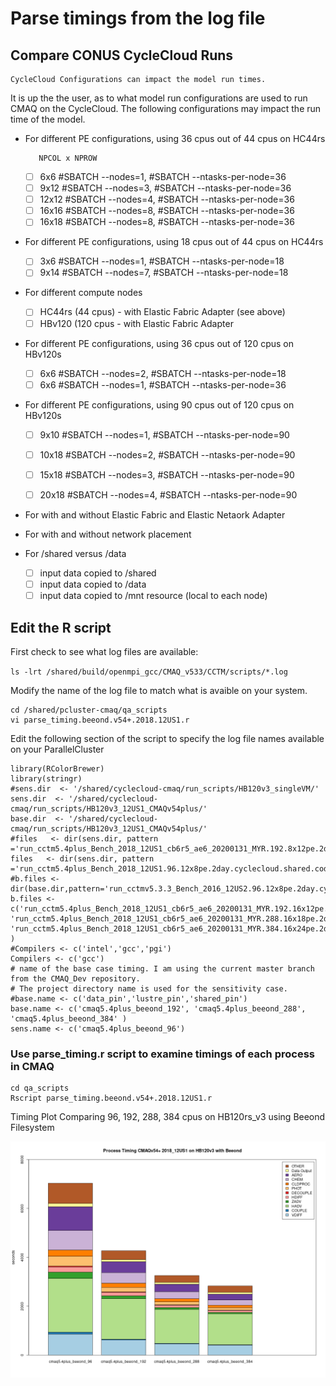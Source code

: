 # Parse timings from the log file 

## Compare CONUS CycleCloud Runs

```{note}
CycleCloud Configurations can impact the model run times.
```
It is up the the user, as to what model run configurations are used to run CMAQ on the CycleCloud.
The following configurations may impact the run time of the model.

* For different PE configurations, using 36 cpus out of 44 cpus on HC44rs
         
         NPCOL x NPROW    
   - [ ] 6x6    #SBATCH --nodes=1, #SBATCH --ntasks-per-node=36 
   - [ ] 9x12   #SBATCH --nodes=3, #SBATCH --ntasks-per-node=36
   - [ ] 12x12   #SBATCH --nodes=4, #SBATCH --ntasks-per-node=36
   - [ ] 16x16   #SBATCH --nodes=8, #SBATCH --ntasks-per-node=36
   - [ ] 16x18   #SBATCH --nodes=8, #SBATCH --ntasks-per-node=36

* For different PE configurations, using 18 cpus out of 44 cpus on HC44rs

   - [ ] 3x6     #SBATCH --nodes=1, #SBATCH --ntasks-per-node=18
   - [ ] 9x14    #SBATCH --nodes=7, #SBATCH --ntasks-per-node=18

* For different compute nodes   

   - [ ] HC44rs  (44 cpus) - with Elastic Fabric Adapter (see above)
   - [ ] HBv120  (120 cpus -  with Elastic Fabric Adapter

* For different PE configurations, using 36 cpus out of 120 cpus on HBv120s

   - [ ] 6x6    #SBATCH --nodes=2, #SBATCH --ntasks-per-node=18
   - [ ] 6x6    #SBATCH --nodes=1, #SBATCH --ntasks-per-node=36 

* For different PE configurations, using 90 cpus out of 120 cpus on HBv120s

   - [ ] 9x10    #SBATCH --nodes=1, #SBATCH --ntasks-per-node=90
   - [ ] 10x18    #SBATCH --nodes=2, #SBATCH --ntasks-per-node=90
   - [ ] 15x18    #SBATCH --nodes=3, #SBATCH --ntasks-per-node=90
   - [ ] 20x18    #SBATCH --nodes=4, #SBATCH --ntasks-per-node=90
 

* For with and without Elastic Fabric and Elastic Netaork Adapter 

* For with and without network placement 

* For /shared versus /data

   - [ ] input data copied to /shared
   - [ ] input data  copied to /data
   - [ ] input data copied to /mnt resource (local to each node)

## Edit the R script

First check to see what log files are available:

`ls -lrt /shared/build/openmpi_gcc/CMAQ_v533/CCTM/scripts/*.log`

Modify the name of the log file to match what is avaible on your system.

```
cd /shared/pcluster-cmaq/qa_scripts
vi parse_timing.beeond.v54+.2018.12US1.r
```

Edit the following section of the script to specify the log file names available on your ParallelCluster

```
library(RColorBrewer)
library(stringr)
#sens.dir  <- '/shared/cyclecloud-cmaq/run_scripts/HB120v3_singleVM/'
sens.dir  <- '/shared/cyclecloud-cmaq/run_scripts/HB120v3_12US1_CMAQv54plus/'
base.dir  <- '/shared/cyclecloud-cmaq/run_scripts/HB120v3_12US1_CMAQv54plus/'
#files   <- dir(sens.dir, pattern ='run_cctm5.4plus_Bench_2018_12US1_cb6r5_ae6_20200131_MYR.192.8x12pe.2days.beeond.1x96.log')
files   <- dir(sens.dir, pattern ='run_cctm5.4plus_Bench_2018_12US1.96.12x8pe.2day.cyclecloud.shared.codefix.log')
#b.files <- dir(base.dir,pattern='run_cctmv5.3.3_Bench_2016_12US2.96.12x8pe.2day.cyclecloud.shared.codemod.nopin.redo.log')
b.files <- c('run_cctm5.4plus_Bench_2018_12US1_cb6r5_ae6_20200131_MYR.192.16x12pe.2days.20171222start.2x96.log', 'run_cctm5.4plus_Bench_2018_12US1_cb6r5_ae6_20200131_MYR.288.16x18pe.2days.20171222start.3x96.log', 'run_cctm5.4plus_Bench_2018_12US1_cb6r5_ae6_20200131_MYR.384.16x24pe.2days.20171222start.4x96.log' )
#Compilers <- c('intel','gcc','pgi')
Compilers <- c('gcc')
# name of the base case timing. I am using the current master branch from the CMAQ_Dev repository.
# The project directory name is used for the sensitivity case.
#base.name <- c('data_pin','lustre_pin','shared_pin')
base.name <- c('cmaq5.4plus_beeond_192', 'cmaq5.4plus_beeond_288', 'cmaq5.4plus_beeond_384' )
sens.name <- c('cmaq5.4plus_beeond_96')
```



### Use parse_timing.r script to examine timings of each process in CMAQ

```
cd qa_scripts
Rscript parse_timing.beeond.v54+.2018.12US1.r
```

Timing Plot Comparing 96, 192, 288, 384 cpus on HB120rs_v3 using Beeond Filesystem

![HB120rs_v3_scaling](../../qa_plots/timing_plots/hb120v3_12US1_CMAQv54+beeondgcc.png)
